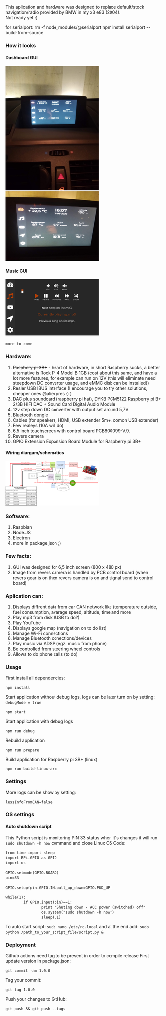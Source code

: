 This aplication and hardware was designed to replace default/stock navigation/radio provided by BMW in my x3 e83 (2004).<br>
Not ready yet :)

for serialport: 
rm -f node_modules/@serialport
npm install serialport --build-from-source
### How it looks

#### Dashboard GUI

<img src="src/for_readme/img/stearing_fox_dashboard_GUI_1.jpg" width="300">
<img src="src/for_readme/img/stearing_fox_dashboard_GUI_2.jpg" width="300">

#### Music GUI

<img src="src/for_readme/img/stearing_fox_music_GUI.png" width="300">

`more to come`

<h3>Hardware:</h3>
<ol>
  <li><del>Raspbery pi 3B+</del> - heart of hardware, in short Raspberry sucks, a better alternative is Rock Pi 4 Model B 1GB (cost about this same, and have a lot more features, for example can run on 12V (this will eliminate need steepdown DC converter usage, and eMMC disk can be installed))</li>
<li>Resler USB IBUS interface (I encourage you to try other solutions, cheaper ones @aliexpres :) )</li>
<li>DAC plus soundcard (raspberry pi hat), DYKB PCM5122 Raspberry pi B+ 2/3B HIFI DAC + Sound Card Digital Audio Module</li>
<li>12v step down DC converter with output set around 5,7V</li>
<li>Bluetooth dongle</li>
<li>Cables (for speakers, HDMI, USB extender 5m+, comon USB extender)</li>
<li>Few realeys (10A will do)</li>
<li>6,5 inch touchscreen with control board PCB800099-V.9.</li>
<li>Revers camera</li>
<li>GPIO Extension Expansion Board Module for Raspberry pi 3B+</li>
</ol>

#### Wiring diargam/schematics

<img src="src/for_readme/img/Instalation_schema_raspberry_pi_BMW_x3_e83.png" width="300">

<h3>Software:</h3>
<ol>
<li>Raspbian</li>
<li>Node.JS</li>
<li>Electron</li>
<li>more in package.json ;)</li>
</ol>

<h3>Few facts:</h3>
<ol>
<li>GUI was designed for 6,5 inch screen (800 x 480 px)</li>
<li>Image from revers camera is handled by PCB control board (when revers gear is on then revers camera is on and signal send to control board)</li>
</ol>

<h3>Aplication can:</h3>
<ol>
  <li>Displays diffrent data from car CAN network like (temperature outside, fuel consumption, avarage speed, altitude, time and more</li>
  <li>Play mp3 from disk (USB to do?)</li>
  <li>Play YouTube</li>
  <li>Displays google map (navigation on to do list)</li>
  <li>Manage Wi-Fi connections</li>
  <li>Manage Bluetooth conections/devices</li>
  <li>Play music via ADSP (egz. music from phone)</li>
  <li>Be controlled from steering wheel controls</li>
  <li>Allows to do phone calls (to do)</li>
</ol>
  
### Usage
First install all dependencies:
```
npm install
```

Start application without debug logs, logs can be later turn on by setting: `debugMode = true`

```
npm start
```

Start application with debug logs

```
npm run debug
```

Rebuild application

```
npm run prepare
```

Build application for Raspberry pi 3B+ (linux)

```
npm run build-linux-arm
```

### Settings

More logs can be show by setting:

```
lessInfoFromCAN=false
```

### OS settings

#### Auto shutdown script

This Python script is monitoring PIN 33 status when it's changes it will run `sudo shutdown -h now` command and close Linux OS
Code:

```
from time import sleep
import RPi.GPIO as GPIO
import os

GPIO.setmode(GPIO.BOARD)
pin=33

GPIO.setup(pin,GPIO.IN,pull_up_down=GPIO.PUD_UP)

while(1):
        if GPIO.input(pin)==1:
                print "Shuting down - ACC power (switched) off"
                os.system("sudo shutdown -h now")
                sleep(.1)
```

To auto start script: `sudo nano /etc/rc.local`
and at the end add:
`sudo python /path_to_your_script_file/script.py &`

### Deployment

Github actions need tag to be present in order to compile release
First update version in package.json:

```
git commit -am 1.0.0
```

Tag your commit:

```
git tag 1.0.0
```

Push your changes to GitHub:

```
git push && git push --tags
```
